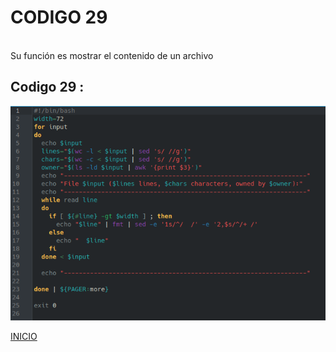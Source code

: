 # **CODIGO 29**
<br>
Su función es mostrar el contenido de un archivo
<br>

## Codigo 29 : 
![ejercicio29.png](ejercicio29.png)


[INICIO](https://github.com/SPM-UPVictoria/test-git-2130074/tree/main/README.md)